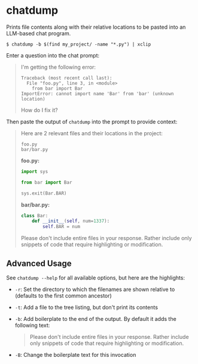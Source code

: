 # chatdump

Prints file contents along with their relative locations to be pasted into an LLM-based chat program.

```
$ chatdump -b $(find my_project/ -name "*.py") | xclip
```

Enter a question into the chat prompt: 

> I'm getting the following error:
> 
> ```
> Traceback (most recent call last):
>   File "foo.py", line 3, in <module>
>     from bar import Bar
> ImportError: cannot import name 'Bar' from 'bar' (unknown location)
> ```
> 
> How do I fix it?

Then paste the output of `chatdump` into the prompt to provide context:

> Here are 2 relevant files and their locations in the project:
> 
> ```
> foo.py
> bar/bar.py
> ```
> 
> **foo.py:**
> 
> ```python
> import sys
> 
> from bar import Bar
> 
> sys.exit(Bar.BAR)
> ```
> 
> **bar/bar.py:**
> 
> ```python
> class Bar:
>     def __init__(self, num=1337):
>         self.BAR = num
> ```
> 
> Please don't include entire files in your response. Rather include only snippets of code that require highlighting or modification.

## Advanced Usage

See `chatdump --help` for all available options, but here are the highlights:

* `-r`: Set the directory to which the filenames are shown relative to (defaults to the first common ancestor)
* `-t`: Add a file to the tree listing, but don't print its contents
* `-b`: Add boilerplate to the end of the output. By default it adds the following text:

  > Please don't include entire files in your response. Rather include only snippets of code that require highlighting or modification.

* `-B`: Change the boilerplate text for this invocation
